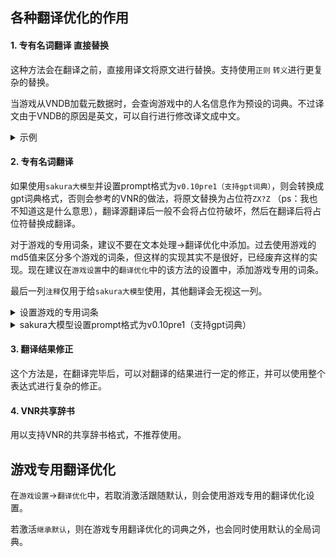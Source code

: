 ## 各种翻译优化的作用

#### **1. 专有名词翻译 直接替换**

这种方法会在翻译之前，直接用译文将原文进行替换。支持使用`正则` `转义`进行更复杂的替换。

当游戏从VNDB加载元数据时，会查询游戏中的人名信息作为预设的词典。不过译文由于VNDB的原因是英文，可以自行进行修改译文成中文。

<details>
  <summary>示例</summary>
  <img src="https://image.lunatranslator.org/zh/transoptimi/1.png">
</details>

#### **2. 专有名词翻译**

如果使用`sakura大模型`并设置prompt格式为`v0.10pre1（支持gpt词典）`，则会转换成gpt词典格式，否则会参考的VNR的做法，将原文替换为占位符`ZX?Z` （ps：我也不知道这是什么意思），翻译源翻译后一般不会将占位符破坏，然后在翻译后将占位符替换成翻译。

对于游戏的专用词条，建议不要在文本处理->翻译优化中添加。过去使用游戏的md5值来区分多个游戏的词条，但这样的实现其实不是很好，已经废弃这样的实现。现在建议在`游戏设置`中的`翻译优化`中的该方法的设置中，添加游戏专用的词条。

最后一列`注释`仅用于给`sakura大模型`使用，其他翻译会无视这一列。
  
<details>
  <summary>设置游戏的专用词条</summary>
  建议使用：
  <img src="https://image.lunatranslator.org/zh/transoptimi/2.png">
  而不是：
  <img src="https://image.lunatranslator.org/zh/transoptimi/3.png">
</details>


<details>
  <summary>sakura大模型设置prompt格式为v0.10pre1（支持gpt词典）</summary>
  <img src="https://image.lunatranslator.org/zh/transoptimi/4.png">
</details>

#### **3. 翻译结果修正**

这个方法是，在翻译完毕后，可以对翻译的结果进行一定的修正，并可以使用整个表达式进行复杂的修正。

#### **4. VNR共享辞书**

用以支持VNR的共享辞书格式，不推荐使用。


## 游戏专用翻译优化

在`游戏设置`->`翻译优化`中，若取消激活跟随默认，则会使用游戏专用的翻译优化设置。

若激活`继承默认`，则在游戏专用翻译优化的词典之外，也会同时使用默认的全局词典。